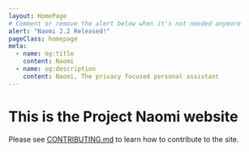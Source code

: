 ```yaml
---
layout: HomePage
# Comment or remove the alert below when it's not needed anymore
alert: "Naomi 2.2 Released!"
pageClass: homepage
meta:
  - name: og:title
    content: Naomi
  - name: og:description
    content: Naomi, The privacy focused personal assistant
---
```


# This is the Project Naomi website

Please see [CONTRIBUTING.md](CONTRIBUTING.md) to learn how to contribute to the site.
